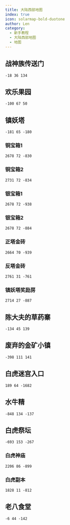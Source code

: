 ```yaml
---
title: 大陆西部地图
index: true
icon: solarmap-bold-duotone
author: Len
category:
  - 新手教程	
  - 大陆西部地图
  - 地图
---
```


## 战神族传送门

```X,Y,Z
-18 36 134
```

## 欢乐果园

```X,Y,Z
-100 67 50
```

## 镇妖塔

```X,Y,Z
-181 65 -180
```

### 铜宝箱1

```X,Y,Z
2678 72 -830
```

### 铜宝箱2

```X,Y,Z
2731 72 -834
```

### 银宝箱1

```X,Y,Z
2678 72 -938
```

### 银宝箱2

```X,Y,Z
2678 72 -884
```

### 正塔金砖

```X,Y,Z
2664 70 -939
```

### 反塔金砖

```X,Y,Z
2761 31 -761
```

### 镇妖塔奖励房

```X,Y,Z
2714 27 -887
```

## 陈大夫的草药寨

```X,Y,Z
-134 45 139
```

## 废弃的金矿小镇

```X,Y,Z
-398 111 141
```

## 白虎迷宫入口

```X,Y,Z
189 64 -1682
```

## 水牛精

```X,Y,Z
-848 134 -137
```

## 白虎祭坛

```X,Y,Z
-693 153 -267
```

### 白虎神庙

```X,Y,Z
2206 86 -899
```

### 白虎副本

```X,Y,Z
1828 11 -812
```

## 老八食堂

```X,Y,Z
-6 44 -142
```
